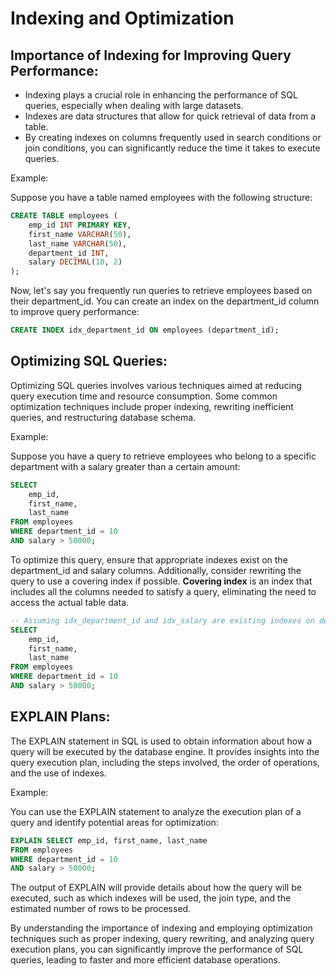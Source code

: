 # Indexing and Optimization

## Importance of Indexing for Improving Query Performance:

- Indexing plays a crucial role in enhancing the performance of SQL queries, especially when dealing with large datasets.
- Indexes are data structures that allow for quick retrieval of data from a table.
- By creating indexes on columns frequently used in search conditions or join conditions, you can significantly reduce the time it takes to execute queries.

Example:

Suppose you have a table named employees with the following structure:

```sql
CREATE TABLE employees (
    emp_id INT PRIMARY KEY,
    first_name VARCHAR(50),
    last_name VARCHAR(50),
    department_id INT,
    salary DECIMAL(10, 2)
);
```

Now, let's say you frequently run queries to retrieve employees based on their department_id. You can create an index on the department_id column to improve query performance:

```sql
CREATE INDEX idx_department_id ON employees (department_id);
```

## Optimizing SQL Queries:

Optimizing SQL queries involves various techniques aimed at reducing query execution time and resource consumption. Some common optimization techniques include proper indexing, rewriting inefficient queries, and restructuring database schema.

Example:

Suppose you have a query to retrieve employees who belong to a specific department with a salary greater than a certain amount:

```sql
SELECT
    emp_id,
    first_name,
    last_name
FROM employees
WHERE department_id = 10
AND salary > 50000;
```

To optimize this query, ensure that appropriate indexes
exist on the department_id and salary columns. Additionally, consider rewriting the query to use a covering index if possible. **Covering index** is an index that includes all the columns needed to satisfy a query, eliminating the need to access the actual table data.

```sql
-- Assuming idx_department_id and idx_salary are existing indexes on department_id and salary columns respectively
SELECT
    emp_id,
    first_name,
    last_name
FROM employees
WHERE department_id = 10
AND salary > 50000;
```

## EXPLAIN Plans:

The EXPLAIN statement in SQL is used to obtain information about how a query will be executed by the database engine. It provides insights into the query execution plan, including the steps involved, the order of operations, and the use of indexes.

Example:

You can use the EXPLAIN statement to analyze the execution plan of a query and identify potential areas for optimization:

```sql
EXPLAIN SELECT emp_id, first_name, last_name
FROM employees
WHERE department_id = 10
AND salary > 50000;
```

The output of EXPLAIN will provide details about how the query will be executed, such as which indexes will be used, the join type, and the estimated number of rows to be processed.

By understanding the importance of indexing and employing optimization techniques such as proper indexing, query rewriting, and analyzing query execution plans, you can significantly improve the performance of SQL queries, leading to faster and more efficient database operations.
